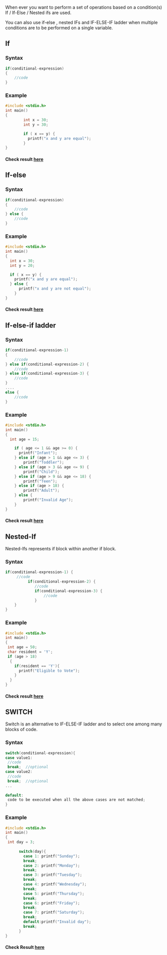 When ever you want to perform a set of operations based on a condition(s) If / If-Else / Nested ifs are used.

You can also use if-else , nested IFs and IF-ELSE-IF ladder when multiple conditions are to be performed on a single variable.

## If

### Syntax

```c
if(conditional-expression)
{
    //code
}
```
### Example

```c
#include <stdio.h>
int main()
{
        int x = 30;
        int y = 30;

        if ( x == y) {
          printf("x and y are equal");
        }
}
```
#### Check result [here](https://onecompiler.com/c/3vkukmz3s)

## If-else

### Syntax

```c
if(conditional-expression)
{
    //code
} else {
    //code
}
```
### Example

```c
#include <stdio.h>
int main()
{
  int x = 30;
  int y = 20;

  if ( x == y) {
    printf("x and y are equal");
  } else {
      printf("x and y are not equal");  
    }
}
```
#### Check result [here](https://onecompiler.com/c/3vkukqf28)

## If-else-if ladder

### Syntax
```c
if(conditional-expression-1)
{
    //code
} else if(conditional-expression-2) {
    //code
} else if(conditional-expression-3) {
    //code
}
....
else {
    //code
}
```

### Example
```c
#include <stdio.h>
int main()
{
  int age = 15;

    if ( age <= 1 && age >= 0) {
      printf("Infant");
    } else if (age > 1 && age <= 3) {
        printf("Toddler");
    } else if (age > 3 && age <= 9) {
        printf("Child");
    } else if (age > 9 && age <= 18) {
        printf("Teen");
    } else if (age > 18) {
        printf("Adult");
    } else {
        printf("Invalid Age");
    }
}
```
#### Check result [here](https://onecompiler.com/c/3vkuku699)

## Nested-If

Nested-Ifs represents if block within another if block. 

### Syntax
```c
if(conditional-expression-1) {    
     //code    
          if(conditional-expression-2) {  
             //code
             if(conditional-expression-3) {
                 //code
             }  
    }    
}
```

### Example
```c
#include <stdio.h>
int main()
{
 int age = 50;
 char resident = 'Y';
 if (age > 18)
  {
    if(resident == 'Y'){
      printf("Eligible to Vote");
    }
  }
}
```
#### Check result [here](https://onecompiler.com/c/3vkukyt2j)

## SWITCH

Switch is an alternative to IF-ELSE-IF ladder and to select one among many blocks of code.

### Syntax

```c
switch(conditional-expression){    
case value1:    
 //code    
 break;  //optional  
case value2:    
 //code    
 break;  //optional  
...    
    
default:     
 code to be executed when all the above cases are not matched;    
} 
```
### Example
```c
#include <stdio.h>
int main()
{
 int day = 3;
      
      switch(day){
        case 1: printf("Sunday");
        break;
        case 2: printf("Monday");
        break;
        case 3: printf("Tuesday");
        break;
        case 4: printf("Wednesday");
        break;
        case 5: printf("Thursday");
        break;
        case 6: printf("Friday");
        break;
        case 7: printf("Saturday");
        break;
        default:printf("Invalid day");
        break; 
      }
}
```
####  Check Result [here](https://onecompiler.com/c/3vkumg7ys)
